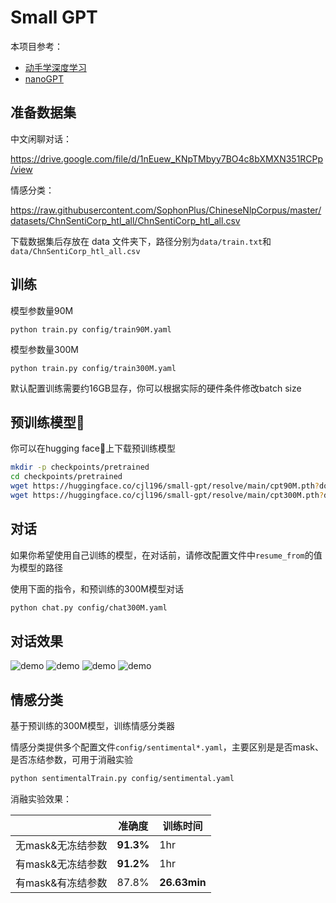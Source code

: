 # Small GPT

本项目参考：
- [动手学深度学习](https://zh.d2l.ai/)
- [nanoGPT](https://github.com/karpathy/nanoGPT)

## 准备数据集

中文闲聊对话：

https://drive.google.com/file/d/1nEuew_KNpTMbyy7BO4c8bXMXN351RCPp/view

情感分类：

https://raw.githubusercontent.com/SophonPlus/ChineseNlpCorpus/master/datasets/ChnSentiCorp_htl_all/ChnSentiCorp_htl_all.csv 

下载数据集后存放在 data 文件夹下，路径分别为`data/train.txt`和`data/ChnSentiCorp_htl_all.csv`

## 训练

模型参数量90M

```
python train.py config/train90M.yaml     
```

模型参数量300M

```
python train.py config/train300M.yaml     
```

默认配置训练需要约16GB显存，你可以根据实际的硬件条件修改batch size

## 预训练模型🤗

你可以在hugging face🤗上下载预训练模型

```bash
mkdir -p checkpoints/pretrained
cd checkpoints/pretrained
wget https://huggingface.co/cjl196/small-gpt/resolve/main/cpt90M.pth?download=true -O cpt90M.pth
wget https://huggingface.co/cjl196/small-gpt/resolve/main/cpt300M.pth?download=true -O cpt300M.pth
```

## 对话

如果你希望使用自己训练的模型，在对话前，请修改配置文件中`resume_from`的值为模型的路径

使用下面的指令，和预训练的300M模型对话

```bash
python chat.py config/chat300M.yaml
```

## 对话效果

![demo](assets/demo1.png)
![demo](assets/demo2.png)
![demo](assets/demo3.png)
![demo](assets/demo4.png)

## 情感分类

基于预训练的300M模型，训练情感分类器

情感分类提供多个配置文件`config/sentimental*.yaml`，主要区别是是否mask、是否冻结参数，可用于消融实验

```bash
python sentimentalTrain.py config/sentimental.yaml
```

消融实验效果：

|                   | 准确度    | 训练时间     |
| ----------------- | --------- | ------------ |
| 无mask&无冻结参数 | **91.3%** | 1hr          |
| 有mask&无冻结参数 | **91.2%** | 1hr          |
| 有mask&有冻结参数 | 87.8%     | **26.63min** |